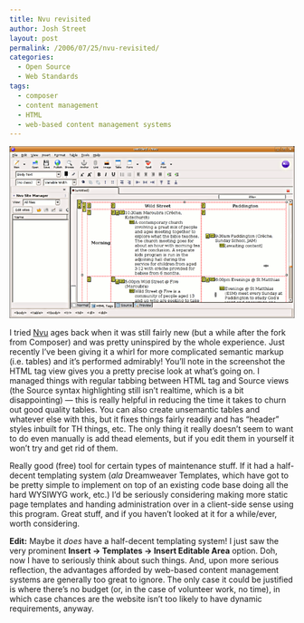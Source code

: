 ```yaml
---
title: Nvu revisited
author: Josh Street
layout: post
permalink: /2006/07/25/nvu-revisited/
categories:
  - Open Source
  - Web Standards
tags:
  - composer
  - content management
  - HTML
  - web-based content management systems
---
```

![Screenshot: Nvu working on a table][1]

I tried [Nvu][2] ages back when it was still fairly new (but a while after the fork from Composer) and was pretty uninspired by the whole experience. Just recently I&#8217;ve been giving it a whirl for more complicated semantic markup (i.e. tables) and it&#8217;s performed admirably! You&#8217;ll note in the screenshot the HTML tag view gives you a pretty precise look at what&#8217;s going on. I managed things with regular tabbing between HTML tag and Source views (the Source syntax highlighting still isn&#8217;t realtime, which is a bit disappointing) &#8212; this is really helpful in reducing the time it takes to churn out good quality tables. You can also create unsemantic tables and whatever else with this, but it fixes things fairly readily and has &#8220;header&#8221; styles inbuilt for TH things, etc. The only thing it really doesn&#8217;t seem to want to do even manually is add thead elements, but if you edit them in yourself it won&#8217;t try and get rid of them.

Really good (free) tool for certain types of maintenance stuff. If it had a half-decent templating system (*ala* Dreamweaver Templates, which have got to be pretty simple to implement on top of an existing code base doing all the hard WYSIWYG work, etc.) I&#8217;d be seriously considering making more static page templates and handing administration over in a client-side sense using this program. Great stuff, and if you haven&#8217;t looked at it for a while/ever, worth considering.

**Edit:** Maybe it *does* have a half-decent templating system! I just saw the very prominent **Insert &#8594; Templates &#8594; Insert Editable Area** option. Doh, now I have to seriously think about such things. And, upon more serious reflection, the advantages afforded by web-based content management systems are generally too great to ignore. The only case it could be justified is where there&#8217;s no budget (or, in the case of volunteer work, no time), in which case chances are the website isn&#8217;t too likely to have dynamic requirements, anyway.

 [1]: /blog/wp-content/2006/07/nvu.png
 [2]: http://www.nvu.com/